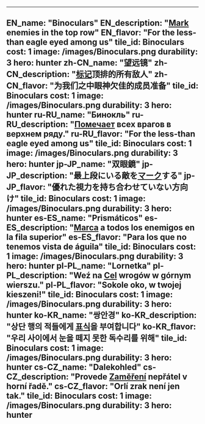 ---

EN_name: "Binoculars"
EN_description: "<u>Mark</u> enemies in the top row"
EN_flavor: "For the less-than eagle eyed among us"
tile_id: Binoculars
cost: 1
image: /images/Binoculars.png
durability: 3
hero: hunter
zh-CN_name: "望远镜"
zh-CN_description: "<u>标记</u>顶排的所有敌人"
zh-CN_flavor: "为我们之中眼神欠佳的成员准备"
tile_id: Binoculars
cost: 1
image: /images/Binoculars.png
durability: 3
hero: hunter
ru-RU_name: "Бинокль"
ru-RU_description: "<u>Помечает</u> всех врагов в верхнем ряду."
ru-RU_flavor: "For the less-than eagle eyed among us"
tile_id: Binoculars
cost: 1
image: /images/Binoculars.png
durability: 3
hero: hunter
jp-JP_name: "双眼鏡"
jp-JP_description: "最上段にいる敵を<u>マーク</u>する"
jp-JP_flavor: "優れた視力を持ち合わせていない方向け"
tile_id: Binoculars
cost: 1
image: /images/Binoculars.png
durability: 3
hero: hunter
es-ES_name: "Prismáticos"
es-ES_description: "<u>Marca</u> a todos los enemigos en la fila superior"
es-ES_flavor: "Para los que no tenemos vista de águila"
tile_id: Binoculars
cost: 1
image: /images/Binoculars.png
durability: 3
hero: hunter
pl-PL_name: "Lornetka"
pl-PL_description: "Weź na <u>Cel</u> wrogów w górnym wierszu."
pl-PL_flavor: "Sokole oko, w twojej kieszeni!"
tile_id: Binoculars
cost: 1
image: /images/Binoculars.png
durability: 3
hero: hunter
ko-KR_name: "쌍안경"
ko-KR_description: "상단 행의 적들에게 <u>표식</u>을 부여합니다"
ko-KR_flavor: "우리 사이에서 눈을 떼지 못한 독수리를 위해"
tile_id: Binoculars
cost: 1
image: /images/Binoculars.png
durability: 3
hero: hunter
cs-CZ_name: "Dalekohled"
cs-CZ_description: "Provede <u>Zaměření</u> nepřátel v horní řadě."
cs-CZ_flavor: "Orlí zrak není jen tak."
tile_id: Binoculars
cost: 1
image: /images/Binoculars.png
durability: 3
hero: hunter
---